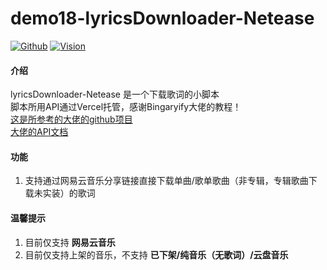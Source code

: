 # demo18-lyricsDownloader-Netease
[![Github](https://img.shields.io/badge/Github-https%3A%2F%2Fgithub.com%2FZichen3317%2Fdemo18--lyrics--downloader--netease-green)](https://github.com/Zichen3317/demo18-lyrics-downloader-netease)
[![Vision](https://img.shields.io/badge/Version-0.1.7-blue)]()
#### 介绍
lyricsDownloader-Netease 是一个下载歌词的小脚本  
脚本所用API通过Vercel托管，感谢Bingaryify大佬的教程！  
[这是所参考的大佬的github项目](https://github.com/Binaryify/NeteaseCloudMusicApi)  
[大佬的API文档](https://binaryify.github.io/NeteaseCloudMusicApi/#/)

#### 功能
1. 支持通过网易云音乐分享链接直接下载单曲/歌单歌曲（非专辑，专辑歌曲下载未实装）的歌词  

#### 温馨提示
1. 目前仅支持 **网易云音乐** 
2. 目前仅支持上架的音乐，不支持 **已下架/纯音乐（无歌词）/云盘音乐** 